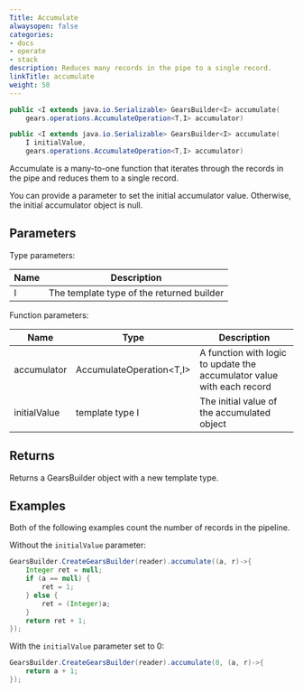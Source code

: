 ```yaml
---
Title: Accumulate
alwaysopen: false
categories:
- docs
- operate
- stack
description: Reduces many records in the pipe to a single record.
linkTitle: accumulate
weight: 50
---
```


```java
public <I extends java.io.Serializable> GearsBuilder<I> accumulate​(
    gears.operations.AccumulateOperation<T,​I> accumulator)

public <I extends java.io.Serializable> GearsBuilder<I> accumulate​(
    I initialValue, 
    gears.operations.AccumulateOperation<T,​I> accumulator)
```

Accumulate is a many-to-one function that iterates through the records in the pipe and reduces them to a single record.

You can provide a parameter to set the initial accumulator value. Otherwise, the initial accumulator object is null.

## Parameters
 
Type parameters:

| Name | Description |
|------|-------------|
| I | The template type of the returned builder |

Function parameters:

| Name | Type | Description |
|------|------|-------------|
| accumulator | <nobr>AccumulateOperation<T,​I></nobr> | A function with logic to update the accumulator value with each record |
| initialValue | template type I | The initial value of the accumulated object |

## Returns

Returns a GearsBuilder object with a new template type.

## Examples

Both of the following examples count the number of records in the pipeline.

Without the `initialValue` parameter:

```java
GearsBuilder.CreateGearsBuilder(reader).accumulate((a, r)->{
    Integer ret = null;
    if (a == null) {
	    ret = 1;
    } else {
	    ret = (Integer)a;
    }
    return ret + 1;
});
```

With the `initialValue` parameter set to 0:

```java
GearsBuilder.CreateGearsBuilder(reader).accumulate(0, (a, r)->{
   	return a + 1;
});
```
